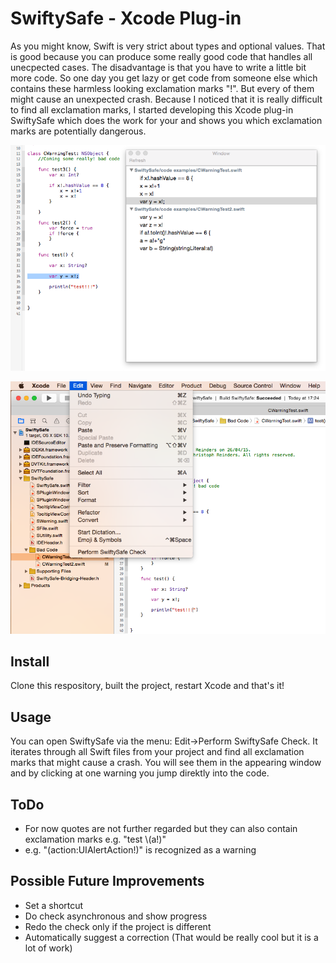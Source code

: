 # SwiftySafe - Xcode Plug-in

As you might know, Swift is very strict about types and optional values. That is good because you can produce some really good code that handles all unecpected cases. The disadvantage is that you have to write a little bit more code. So one day you get lazy or get code from someone else which contains these harmless looking exclamation marks "!". But every of them might cause an unexpected crash. Because I noticed that it is really difficult to find all exclamation marks, I started developing this Xcode plug-in SwiftySafe which does the work for your and shows you which exclamation marks are potentially dangerous. 

![image](Screenshots/screenshot2.png)

![image](Screenshots/screenshot1.png)

## Install

Clone this respository, built the project, restart Xcode and that's it!

## Usage

You can open SwiftySafe via the menu: Edit->Perform SwiftySafe Check. It iterates through all Swift files from your project and find all exclamation marks that might cause a crash. You will see them in the appearing window and by clicking at one warning you jump direktly into the code.

## ToDo

- For now quotes are not further regarded but they can also contain exclamation marks e.g. "test \\(a!)"
- e.g. "(action:UIAlertAction!)" is recognized as a warning

## Possible Future Improvements

- Set a shortcut
- Do check asynchronous and show progress
- Redo the check only if the project is different
- Automatically suggest a correction (That would be really cool but it is a lot of work)
